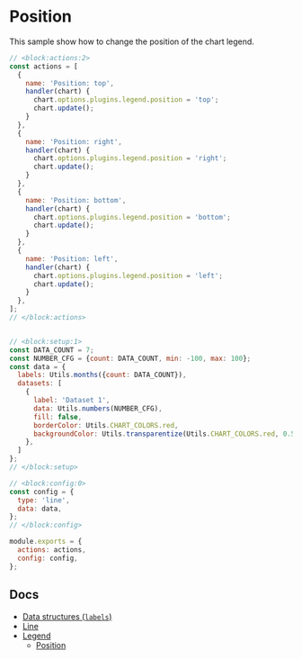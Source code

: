 # Position

This sample show how to change the position of the chart legend.

```js chart-editor
// <block:actions:2>
const actions = [
  {
    name: 'Position: top',
    handler(chart) {
      chart.options.plugins.legend.position = 'top';
      chart.update();
    }
  },
  {
    name: 'Position: right',
    handler(chart) {
      chart.options.plugins.legend.position = 'right';
      chart.update();
    }
  },
  {
    name: 'Position: bottom',
    handler(chart) {
      chart.options.plugins.legend.position = 'bottom';
      chart.update();
    }
  },
  {
    name: 'Position: left',
    handler(chart) {
      chart.options.plugins.legend.position = 'left';
      chart.update();
    }
  },
];
// </block:actions>


// <block:setup:1>
const DATA_COUNT = 7;
const NUMBER_CFG = {count: DATA_COUNT, min: -100, max: 100};
const data = {
  labels: Utils.months({count: DATA_COUNT}),
  datasets: [
    {
      label: 'Dataset 1',
      data: Utils.numbers(NUMBER_CFG),
      fill: false,
      borderColor: Utils.CHART_COLORS.red,
      backgroundColor: Utils.transparentize(Utils.CHART_COLORS.red, 0.5),
    },
  ]
};
// </block:setup>

// <block:config:0>
const config = {
  type: 'line',
  data: data,
};
// </block:config>

module.exports = {
  actions: actions,
  config: config,
};
```

## Docs 
* [Data structures (`labels`)](../../general/data-structures.md)
* [Line](../../charts/line.md)
* [Legend](../../configuration/legend.md)
  * [Position](../../configuration/legend.md#position)
